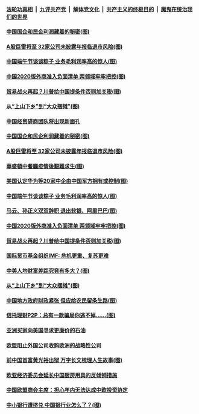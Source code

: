 ####  [法轮功真相](../../../../basic/blob/master/README.md?t=06261102) &nbsp;|&nbsp; [九评共产党](../../../../9ping.md/blob/master/README.md?t=06261102) &nbsp;|&nbsp; [解体党文化](../../../../jtdwh.md/blob/master/README.md?t=06261102)  &nbsp;|&nbsp; [共产主义的终极目的](../../../../gczydzjmd.md/blob/master/README.md?t=06261102) &nbsp;|&nbsp; [魔鬼在统治我们的世界](../../../../mgztzwmdsj.md/blob/master/README.md?t=06261102) 

#### [中国国企和民企利润藏着的秘密(图)](../pages/p5/937711.md?t=06261102) 

#### [A股巨雷将至 32家公司未披露年报临退市风险(图)](../pages/p5/937727.md?t=06261102) 

#### [中国端午节谈谈粽子 业务毛利润率高的惊人(图)](../pages/p5/937695.md?t=06261102) 

#### [中国2020版外商准入负面清单 两领域牢牢把控(图)](../pages/p5/937687.md?t=06261102) 

#### [贸易战火再起？川普给中国提条件否则加关税(图)](../pages/p5/937682.md?t=06261102) 

#### [从“上山下乡”到“大众摆摊”(图)](../pages/p5/937620.md?t=06261102) 

#### [中国经贸磋商团队将出现新面孔](../pages/p5/937736.md?t=06261102) 

#### [中国国企和民企利润藏着的秘密(图)](../pages/p5/937711.md?t=06261102) 

#### [A股巨雷将至 32家公司未披露年报临退市风险(图)](../pages/p5/937727.md?t=06261102) 

#### [華盛頓中餐廳疫情後艱難求生(图)](../pages/p5/937726.md?t=06261102) 

#### [美国认定华为等20家中企由中国军方拥有或控制(图)](../pages/p5/937724.md?t=06261102) 

#### [中国端午节谈谈粽子 业务毛利润率高的惊人(图)](../pages/p5/937695.md?t=06261102) 

#### [马云、孙正义双双辞职 退出软银、阿里巴巴(图)](../pages/p5/937690.md?t=06261102) 

#### [中国2020版外商准入负面清单 两领域牢牢把控(图)](../pages/p5/937687.md?t=06261102) 

#### [贸易战火再起？川普给中国提条件否则加关税(图)](../pages/p5/937682.md?t=06261102) 

#### [国际货币基金组织IMF: 危机更重、复苏更难](../pages/p5/937676.md?t=06261102) 

#### [中美人均财富差距究竟有多大？(图)](../pages/p5/937633.md?t=06261102) 

#### [从“上山下乡”到“大众摆摊”(图)](../pages/p5/937620.md?t=06261102) 

#### [中国地方政府财政紧张 但应给农民留条生路(图)](../pages/p5/937593.md?t=06261102) 

#### [信托理财P2P：总有一款骗局你逃不掉……(图)](../pages/p5/937618.md?t=06261102) 

#### [亚洲买家向美国寻求更廉价的石油](../pages/p5/937608.md?t=06261102) 

#### [欧盟阻止外国公司收购欧洲的战略性公司](../pages/p5/937606.md?t=06261102) 

#### [前中国首富黄光裕出狱 万字长文梳理人生故事(图)](../pages/p5/937586.md?t=06261102) 

#### [欧亚经济委员会延长中国厨房用具的反倾销措施](../pages/p5/937582.md?t=06261102) 

#### [中国欧盟商会主席：担心年内无法达成中欧投资协定](../pages/p5/937575.md?t=06261102) 

#### [中小银行遭挤兑 中国银行业怎么了？(图)](../pages/p5/937574.md?t=06261102) 

